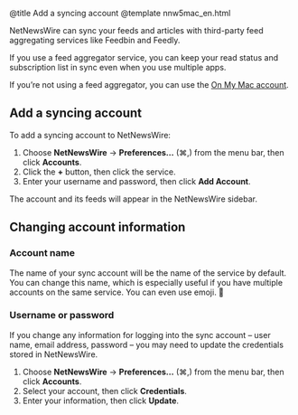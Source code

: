@title Add a syncing account
@template nnw5mac_en.html

NetNewsWire can sync your feeds and articles with third-party feed aggregating services like Feedbin and Feedly.

If you use a feed aggregator service, you can keep your read status and subscription list in sync even when you use multiple apps.

If you’re not using a feed aggregator, you can use the [On My Mac account](on-my-mac).


Add a syncing account
---------------------

To add a syncing account to NetNewsWire:

1. Choose **NetNewsWire** → **Preferences…** (⌘,) from the menu bar, then click **Accounts**.
2. Click the **+** button, then click the service.
3. Enter your username and password, then click **Add Account**.

The account and its feeds will appear in the NetNewsWire sidebar.


Changing account information
----------------------------

### Account name

The name of your sync account will be the name of the service by default. You can change this name, which is especially useful if you have multiple accounts on the same service. You can even use emoji. 🐝


### Username or password

If you change any information for logging into the sync account – user name, email address, password – you may need to update the credentials stored in NetNewsWire.

1. Choose **NetNewsWire** → **Preferences…** (⌘,) from the menu bar, then click **Accounts**.
2. Select your account, then click **Credentials**.
3. Enter your information, then click **Update**.